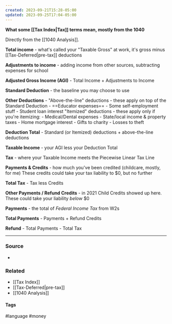 ```yaml
---
created: 2023-09-21T15:28-05:00
updated: 2023-09-25T17:04-05:00
---
```

**What some [[Tax Index|Tax]] terms mean, mostly from the 1040**

Directly from the [[1040 Analysis]].

**Total income** - what's called your "Taxable Gross" at work, it's gross minus [[Tax-Deferred|pre-tax]] deductions

**Adjustments to income** - adding income from other sources, subtracting expenses for school

**Adjusted Gross Income (AGI)** - Total Income + Adjustments to Income

**Standard Deduction** - the baseline you may choose to use

**Other Deductions** - 
	"Above-the-line" deductions - these apply on top of the Standard Deduction
		- ==Educator expenses==
		- Some self-employment stuff
		- Student loan interest
	"Itemized" deductions - these apply only if you're itemizing:
		- Medical/Dental expenses
		- State/local income & property taxes
		- Home mortgage interest
		- Gifts to charity
		- Losses to theft

**Deduction Total** - Standard (or Itemized) deductions + above-the-line deductions

**Taxable Income** - your AGI less your Deduction Total

**Tax** - where your Taxable Income meets the Piecewise Linear Tax Line

**Payments & Credits** - how much you've been credited (childcare, mostly, for me)
	These credits could take your tax liability to $0, but no further
	
**Total Tax** - Tax less Credits

**Other Payments / Refund Credits** - in 2021 Child Credits showed up here.
	These could take your liability *below* $0
	
**Payments** - the total of *Federal Income Tax* from W2s

**Total Payments** - Payments + Refund Credits

**Refund** - Total Payments - Total Tax

---
### Source
- 

### Related
- [[Tax Index]]
- [[Tax-Deferred|pre-tax]]
- [[1040 Analysis]]

#### Tags
#language #money 